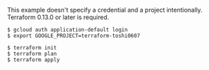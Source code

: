 This example doesn't specify a credential and a project intentionally.
Terraform 0.13.0 or later is required.

```shell
$ gcloud auth application-default login
$ export GOOGLE_PROJECT=terraform-toshi0607

$ terraform init
$ terraform plan
$ terraform apply
```
